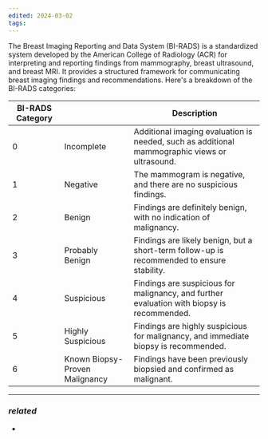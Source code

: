 ```yaml
---
edited: 2024-03-02
tags:
---
```

 The Breast Imaging Reporting and Data System (BI-RADS) is a standardized system developed by the American College of Radiology (ACR) for interpreting and reporting findings from mammography, breast ultrasound, and breast MRI. It provides a structured framework for communicating breast imaging findings and recommendations. Here's a breakdown of the BI-RADS categories:

| BI-RADS Category |                                | Description                                                                                   |
| ---------------- | ------------------------------ | --------------------------------------------------------------------------------------------- |
| 0                | Incomplete                     | Additional imaging evaluation is needed, such as additional mammographic views or ultrasound. |
| 1                | Negative                       | The mammogram is negative, and there are no suspicious findings.                              |
| 2                | Benign                         | Findings are definitely benign, with no indication of malignancy.                             |
| 3                | Probably Benign                | Findings are likely benign, but a short-term follow-up is recommended to ensure stability.    |
| 4                | Suspicious                     | Findings are suspicious for malignancy, and further evaluation with biopsy is recommended.    |
| 5                | Highly Suspicious              | Findings are highly suspicious for malignancy, and immediate biopsy is recommended.           |
| 6                | Known Biopsy-Proven Malignancy | Findings have been previously biopsied and confirmed as malignant.                            |

---
### *related*
- 